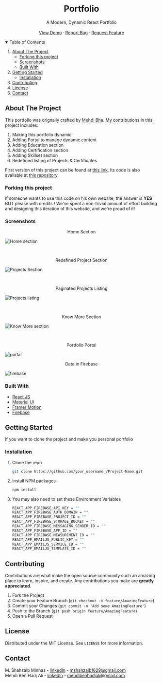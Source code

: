 <!-- PROJECT PREVIEW -->
<br />
<p align="center">

  <h1 align="center">Portfolio</h3>

  <p align="center">
    A Modern, Dynamic React Portfolio
    <br />
    <br />
    <a href="http://mshahzaib1629.com/">View Demo</a>
    ·
    <a href="https://github.com/mshahzaib1629/portfolio/issues">Report Bug</a>
    ·
    <a href="https://github.com/mshahzaib1629/portfolio/issues">Request Feature</a>
  </p>
</p>

<!-- TABLE OF CONTENTS -->
<details open="open">
  <summary>Table of Contents</summary>
  <ol>
    <li>
      <a href="#about-the-project">About The Project</a>
      <ul>
        <li><a href="#built-with">Forking this project</a></li>
        <li><a href="#built-with">Screenshots</a></li>
        <li><a href="#built-with">Built With</a></li>
      </ul>
    </li>
    <li>
      <a href="#getting-started">Getting Started</a>
      <ul>
        <li><a href="#installation">Installation</a></li>
      </ul>
    </li>
    <li><a href="#contributing">Contributing</a></li>
    <li><a href="#license">License</a></li>
    <li><a href="#contact">Contact</a></li>
  </ol>
</details>

<!-- ABOUT THE PROJECT -->

## About The Project

This portfolio was orignally crafted by <a href="https://www.linkedin.com/in/mehdibha/">Mehdi Bha</a>. My contributions in this project includes:

<ol>
    <li>
      Making this portfolio dynamic
    </li>
    <li>
      Adding Portal to manage dynamic content
    </li>
    <li>
      Adding Education section
    </li>
    <li>
      Adding Certification section
    </li>
    <li>
      Adding Skillset section
    </li>
    <li>
      Redefined listing of Projects & Certificates
    </li>
  </ol>
First version of this project can be found at <a href="https://awesome-portfolio-sepia.vercel.app/" target="_blank">this link</a>. Its code is also available at <a href="https://github.com/Programming-School-Pro/Awesome-Portfolio" target="_blank">this repository</a>.

### Forking this project

If someone wants to use this code on his own website, the answer is **YES** BUT please with credits !
We've spent a non-trivial amount of effort building and designing this iteration of this website, and we're proud of it!

### Screenshots

<p align="center">
  <p align="center">Home Section</p>
  <img src="screenshots/home.png" alt="Home section">
</p>
<br />
<p align="center">
  <p align="center">Redefined Project Section</p>
  <img src="screenshots/projects-home.png" alt="Projects Section">
</p>
<br />
<p align="center">
  <p align="center">Paginated Projects Listing</p>
  <img src="screenshots/projects_listing.png" alt="Projects listing">
</p>
<br />
<p align="center">
  <p align="center">Know More Section</p>
  <img src="screenshots/know_more.png" alt="Know More section">
</p>
<br />
<p align="center">
  <p align="center">Portfolio Portal</p>
  <img src="screenshots/portal.png" alt="portal">
</p>
<p align="center">
  <p align="center">Data in Firebase</p>
  <img src="screenshots/firebase.png" alt="firebase">
</p>

### Built With

- [React JS](https://reactjs.org/)
- [Material UI](https://material-ui.com/)
- [Framer Motion](https://www.framer.com/motion/)
- [Firebase](https://firebase.google.com/)

<!-- GETTING STARTED -->

## Getting Started

If you want to clone the project and make you personal portfolio

### Installation

1. Clone the repo
   ```sh
   git clone https://github.com/your_username_/Project-Name.git
   ```
2. Install NPM packages
   ```sh
   npm install
   ```
3. You may also need to set these Environment Variables
   ```sh
   REACT_APP_FIREBASE_API_KEY = ""
   REACT_APP_FIREBASE_AUTH_DOMAIN = ""
   REACT_APP_FIREBASE_PROJECT_ID = ""
   REACT_APP_FIREBASE_STORAGE_BUCKET = ""
   REACT_APP_FIREBASE_MESSAGING_SENDER_ID = ""
   REACT_APP_FIREBASE_APP_ID = ""
   REACT_APP_FIREBASE_MEASUREMENT_ID = ""
   REACT_APP_EMAILJS_PUBLIC_KEY = ""
   REACT_APP_EMAILJS_SERVICE_ID = ""
   REACT_APP_EMAILJS_TEMPLATE_ID = ""
   ```

<!-- CONTRIBUTING -->

## Contributing

Contributions are what make the open source community such an amazing place to learn, inspire, and create. Any contributions you make are **greatly appreciated**.

1. Fork the Project
2. Create your Feature Branch (`git checkout -b feature/AmazingFeature`)
3. Commit your Changes (`git commit -m 'Add some AmazingFeature'`)
4. Push to the Branch (`git push origin feature/AmazingFeature`)
5. Open a Pull Request

<!-- LICENSE -->

## License

Distributed under the MIT License. See `LICENSE` for more information.

<!-- CONTACT -->

## Contact

M. Shahzaib Minhas - [linkedIn](https://www.linkedin.com/in/mshahzaib1629/) - mshahzaib1629@gmail.com <br>
Mehdi Ben Hadj Ali - [linkedIn](https://www.linkedin.com/in/mehdibha/) - mehdibenhadjali@gmail.com

<!-- MARKDOWN LINKS & IMAGES -->
<!-- https://www.markdownguide.org/basic-syntax/#reference-style-links -->

[contributors-shield]: https://img.shields.io/github/contributors/Mehdi-BHA/Awesomefolio.svg?style=for-the-badge
[contributors-url]: https://github.com/Mehdi-BHA/Awesomefolio/graphs/contributors
[forks-shield]: https://img.shields.io/github/forks/Mehdi-BHA/Awesomefolio.svg?style=for-the-badge
[forks-url]: https://github.com/Mehdi-BHA/Awesomefolio.svg/network/members
[stars-shield]: https://img.shields.io/github/stars/Mehdi-BHA/Awesomefolio.svg?style=for-the-badge
[stars-url]: https://github.com/Mehdi-BHA/Awesomefolio.svg/stargazers
[issues-shield]: https://img.shields.io/github/issues/Mehdi-BHA/Awesomefolio.svg?style=for-the-badge
[issues-url]: https://github.com/Mehdi-BHA/Awesomefolio.svg/issues
[license-shield]: https://img.shields.io/github/license/Mehdi-BHA/Awesomefolio.svg?style=for-the-badge
[license-url]: https://github.com/Mehdi-BHA/Awesomefolio.svg/blob/master/LICENSE.txt
